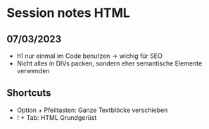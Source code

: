 # Session notes HTML

## 07/03/2023

- h1 nur einmal im Code benutzen -> wichig für SEO
- Nicht alles in DIVs packen, sondern eher semantische Elemente verwenden

## Shortcuts

- Option + Pfeiltasten: Ganze Textblöcke verschieben
- ! + Tab: HTML Grundgerüst
